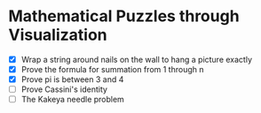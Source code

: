 # Mathematical Puzzles through Visualization

- [x] Wrap a string around nails on the wall to hang a picture exactly
- [x] Prove the formula for summation from 1 through n
- [x] Prove pi is between 3 and 4
- [ ] Prove Cassini's identity
- [ ] The Kakeya needle problem
